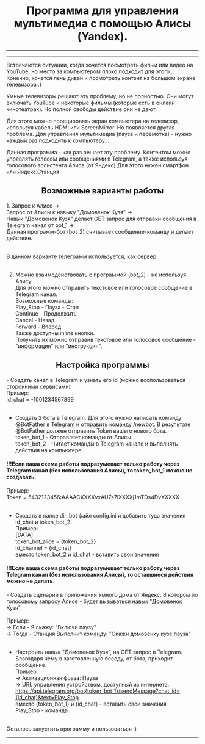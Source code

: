 <center><h1>
Программа для управления мультимедиа с помощью Алисы (Yandex).
</h1></center>

---
---
<p>
Встречаются ситуации, когда хочется посмотреть фильм или видео на YouTube, но место за компьютером плохо подходит для этого...
Конечно, хочется лечь диван и посмотреть контент на большом экране телевизора :)

Умные телевизоры решают эту проблему, но не полностью.
Они могут включать YouTube и некоторые фильмы (которые есть в онлайн кинотеатрах). Но полной свободы действие они не дают.

Для этого можно проецировать экран компьютера на телевизор, используя кабель HDMI или ScreenMirror.
Но появляется другая проблема. Для управления мультимедиа (пауза и перемотка) - нужно каждый раз подходить к компьютеру...

Данная программа - как раз решает эту проблему.
Контентом можно управлять голосом или сообщениями в Telegram, а также используя голосового ассистента Алиса (от Яндекс)
Для этого нужен смартфон или Яндекс.Станция



<center><h2>
Возможные варианты работы
</h2></center>
1. Запрос к Алисе -><br>
Запрос от Алисы к навыку "Домовенок Кузя" -><br>
Навык "Домовенок Кузя" делает GET запрос для отправки сообщения в Telegram канал от bot_1 -><br>
Данная программ-бот (bot_2) считывает сообщение-команду и делает действие.<br><br>

В данном варианте телеграмм используется, как сервер.<br><br>

2. Можно взаимодействовать с программой (bot_2) - не используя Алису.<br>
Для этого можно отправить текстовое или голосовое сообщение в Telegram канал.<br>
Возможные команды:<br>
    Play_Stop - Пауза - Стоп <br>
    Continue - Продолжить <br>
    Cancel - Назад <br>
    Forward - Вперед <br>
Также доступны inline кнопки. <br>
Получить их можно отправив текстовое или голосовое сообщение - "информация" или "инструкция". <br>


<center><h2>
Настройка программы
</h2></center>
- Создать канал в Telegram и узнать его id (можно воспользоваться сторонними сервисами)<br>
Пример:<br>
    id_chat = -1001234567899<br><br>

- Создать 2 бота в Telegram.  Для этого нужно написать команду @BotFather в Telegram и отправить команду /newbot. В результате @BotFather должен отправить Token вашего нового бота.<br>
token_bot_1 - Отправляет команды от Алисы.<br>
token_bot_2 - Читает команды в Telegram канале и выполнять действия на компьютере.<br>
<h4>!!!Если ваша схема работы подразумевает только работу через Telegram канал (без использования Алисы), то token_bot_1 можно не создавать. </h4>
Пример:<br>
    Token = 5432123456:AAAACXXXXvxAU7s7IXXXXj1mTDs4DvXXXXX<br><br>

- Создать в папке dir_bot файл config.ini и добавить туда значения id_chat и token_bot_2.<br>
Пример:<br>
    [DATA]<br>
    token_bot_alice = {token_bot_2}<br>
    id_channel = {id_chat}<br>
  вместо token_bot_2 и id_chat - вставить свои значения<br>


<h4>!!!Если ваша схема работы подразумевает только работу через Telegram канал (без использования Алисы), то оставшиеся действия можно не делать. </h4>
- Создать сценарий в приложении Умного дома от Яндекс. В котором по голосовому запросу Алисе - будет вызываться навык "Домовенок Кузя".<br><br>
Пример:<br>
    -> Если - Я скажу: "Включи паузу"<br>
    -> Тогда - Станция Выполнит команду: "Скажи домовенку кузе пауза"<br><br>


- Настроить навык "Домовенок Кузя", на GET запрос в Telegram. Благодаря чему в заготовленную беседу, от бота, приходит сообщение.<br>
Пример:<br>
    -> Активационная фраза: Пауза <br>
    -> URL управления устройством, доступный из интернета: https://api.telegram.org/bot{token_bot_1}/sendMessage?chat_id={id_chat}&text=Play_Stop <br>
  вместо {token_bot_1} и {id_chat} - вставить свои значения <br>
  Play_Stop - команда <br><br>


Осталось запустить программу и пользоваться :)
</p>


---

